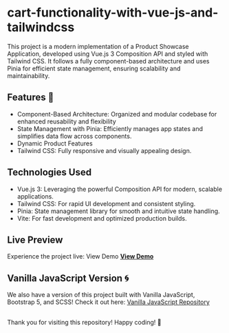 # cart-functionality-with-vue-js-and-tailwindcss

This project is a modern implementation of a Product Showcase Application, developed using Vue.js 3 Composition API and styled with Tailwind CSS. It follows a fully component-based architecture and uses Pinia for efficient state management, ensuring scalability and maintainability.

## Features 🚀

- Component-Based Architecture: Organized and modular codebase for enhanced reusability and flexibility
- State Management with Pinia: Efficiently manages app states and simplifies data flow across components.
- Dynamic Product Features 
- Tailwind CSS: Fully responsive and visually appealing design.

## Technologies Used

- Vue.js 3: Leveraging the powerful Composition API for modern, scalable applications.
- Tailwind CSS: For rapid UI development and consistent styling.
- Pinia: State management library for smooth and intuitive state handling.
- Vite: For fast development and optimized production builds.

## Live Preview
Experience the project live: View Demo
[**View Demo**](https://cart-vue-js.netlify.app/)


## Vanilla JavaScript Version 🌀
We also have a version of this project built with Vanilla JavaScript, Bootstrap 5, and SCSS!
Check it out here: [Vanilla JavaScript Repository](https://github.com/fahimahmedd/cart-functionality-with-vanilla-js-and-bootstrap5)


## 
Thank you for visiting this repository! Happy coding! 🎉
